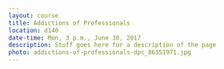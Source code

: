 ```yaml
---
layout: course
title: Addictions of Professionals
location: d140
date-time: Mon, 3 p.m., June 30, 2017
description: Stuff goes here for a description of the page
photo: addictions-of-professionals-dpc_86351971.jpg
---
```

